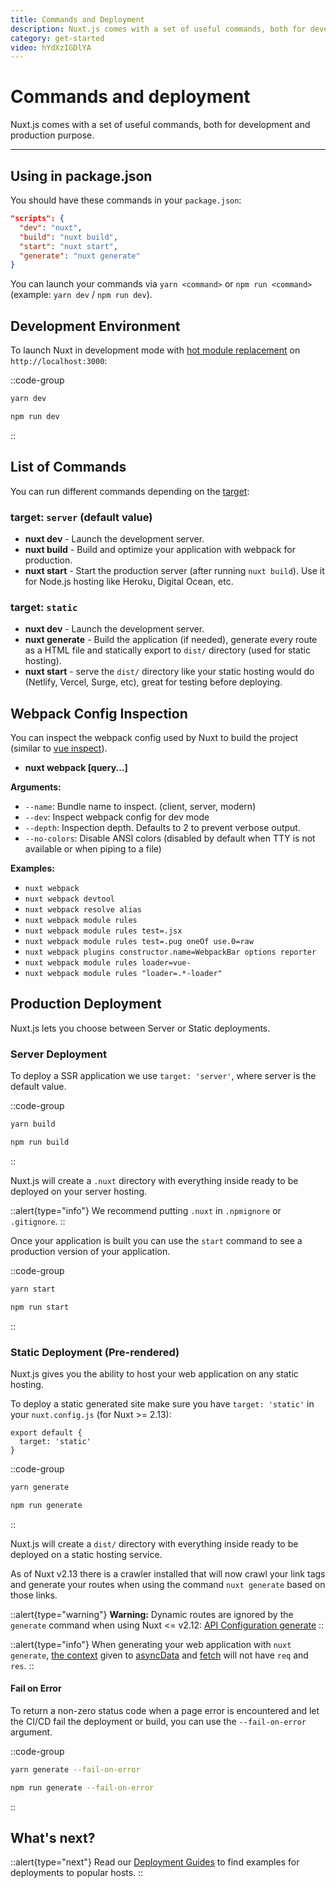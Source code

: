 ```yaml
---
title: Commands and Deployment
description: Nuxt.js comes with a set of useful commands, both for development and production purpose.
category: get-started
video: hYdXzIGDlYA
---
```

# Commands and deployment

Nuxt.js comes with a set of useful commands, both for development and production purpose.

---

## Using in package.json

You should have these commands in your `package.json`:

```json
"scripts": {
  "dev": "nuxt",
  "build": "nuxt build",
  "start": "nuxt start",
  "generate": "nuxt generate"
}
```

You can launch your commands via `yarn <command>` or `npm run <command>` (example: `yarn dev` / `npm run dev`).

## Development Environment

To launch Nuxt in development mode with [hot module replacement](https://webpack.js.org/concepts/hot-module-replacement/) on `http://localhost:3000`:



::code-group
```bash [Yarn]
yarn dev
```
```bash [NPM]
npm run dev
```
::

## List of Commands

You can run different commands depending on the [target](/docs/features/deployment-targets):

### target: `server` (default value)

- **nuxt dev** - Launch the development server.
- **nuxt build** - Build and optimize your application with webpack for production.
- **nuxt start** - Start the production server (after running `nuxt build`). Use it for Node.js hosting like Heroku, Digital Ocean, etc.

### target: `static`

- **nuxt dev** - Launch the development server.
- **nuxt generate** - Build the application (if needed), generate every route as a HTML file and statically export to `dist/` directory (used for static hosting).
- **nuxt start** - serve the `dist/` directory like your static hosting would do (Netlify, Vercel, Surge, etc), great for testing before deploying.

## Webpack Config Inspection

You can inspect the webpack config used by Nuxt to build the project (similar to [vue inspect](https://cli.vuejs.org/guide/webpack.html#inspecting-the-project-s-webpack-config)).

- **nuxt webpack [query...]**

**Arguments:**

- `--name`: Bundle name to inspect. (client, server, modern)
- `--dev`: Inspect webpack config for dev mode
- `--depth`: Inspection depth. Defaults to 2 to prevent verbose output.
- `--no-colors`: Disable ANSI colors (disabled by default when TTY is not available or when piping to a file)

**Examples:**

- `nuxt webpack`
- `nuxt webpack devtool`
- `nuxt webpack resolve alias`
- `nuxt webpack module rules`
- `nuxt webpack module rules test=.jsx`
- `nuxt webpack module rules test=.pug oneOf use.0=raw`
- `nuxt webpack plugins constructor.name=WebpackBar options reporter`
- `nuxt webpack module rules loader=vue-`
- `nuxt webpack module rules "loader=.*-loader"`

## Production Deployment

Nuxt.js lets you choose between Server or Static deployments.

### Server Deployment

To deploy a SSR application we use `target: 'server'`, where server is the default value.

::code-group
```bash [Yarn]
yarn build
```
```bash [NPM]
npm run build
```
::

Nuxt.js will create a `.nuxt` directory with everything inside ready to be deployed on your server hosting.

::alert{type="info"}
We recommend putting `.nuxt` in `.npmignore` or `.gitignore`.
::

Once your application is built you can use the `start` command to see a production version of your application.

::code-group
```bash [Yarn]
yarn start
```
```bash [NPM]
npm run start
```
::

### Static Deployment (Pre-rendered)

Nuxt.js gives you the ability to host your web application on any static hosting.

To deploy a static generated site make sure you have `target: 'static'` in your `nuxt.config.js` (for Nuxt >= 2.13):

```js{}[nuxt.config.js]
export default {
  target: 'static'
}
```

::code-group
```bash [Yarn]
yarn generate
```
```bash [NPM]
npm run generate
```
::

Nuxt.js will create a `dist/` directory with everything inside ready to be deployed on a static hosting service.

As of Nuxt v2.13 there is a crawler installed that will now crawl your link tags and generate your routes when using the command `nuxt generate` based on those links.


::alert{type="warning"}
**Warning:** Dynamic routes are ignored by the `generate` command when using Nuxt <= v2.12: [API Configuration generate](/docs/configuration-glossary/configuration-generate)
::

::alert{type="info"}
When generating your web application with `nuxt generate`, [the context](/docs/internals-glossary/context) given to [asyncData](/docs/features/data-fetching#async-data) and [fetch](/docs/features/data-fetching#the-fetch-hook) will not have `req` and `res`.
::

#### **Fail on Error**

To return a non-zero status code when a page error is encountered and let the CI/CD fail the deployment or build, you can use the `--fail-on-error` argument.

::code-group
```bash [Yarn]
yarn generate --fail-on-error
```
```bash [NPM]
npm run generate --fail-on-error
```
::

## What's next?

::alert{type="next"}
Read our [Deployment Guides](/integrations) to find examples for deployments to popular hosts.
::
